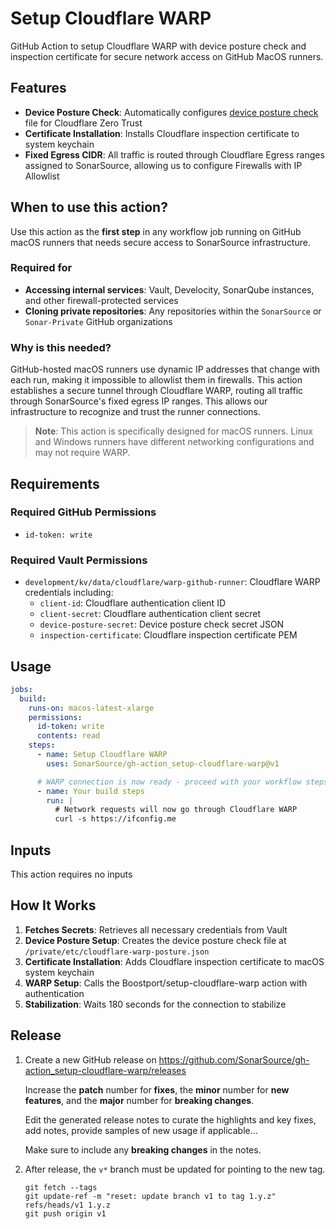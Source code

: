 # Setup Cloudflare WARP

GitHub Action to setup Cloudflare WARP with device posture check and inspection certificate for secure network access on GitHub MacOS runners.

## Features

- **Device Posture Check**: Automatically configures
  [device posture check](https://developers.cloudflare.com/cloudflare-one/identity/devices/) file for Cloudflare Zero Trust
- **Certificate Installation**: Installs Cloudflare inspection certificate to system keychain
- **Fixed Egress CIDR**: All traffic is routed through Cloudflare Egress ranges assigned to SonarSource, allowing us to
  configure Firewalls with IP Allowlist

## When to use this action?

Use this action as the **first step** in any workflow job running on GitHub macOS runners that needs secure access to
SonarSource infrastructure.

### Required for

- **Accessing internal services**: Vault, Develocity, SonarQube instances, and other firewall-protected services
- **Cloning private repositories**: Any repositories within the `SonarSource` or `Sonar-Private` GitHub organizations

### Why is this needed?

GitHub-hosted macOS runners use dynamic IP addresses that change with each run, making it impossible to allowlist them in
firewalls. This action establishes a secure tunnel through Cloudflare WARP, routing all traffic through SonarSource's fixed
egress IP ranges. This allows our infrastructure to recognize and trust the runner connections.

> **Note**: This action is specifically designed for macOS runners. Linux and Windows runners have different networking
> configurations and may not require WARP.

## Requirements

### Required GitHub Permissions

- `id-token: write`

### Required Vault Permissions

- `development/kv/data/cloudflare/warp-github-runner`: Cloudflare WARP credentials including:
  - `client-id`: Cloudflare authentication client ID
  - `client-secret`: Cloudflare authentication client secret
  - `device-posture-secret`: Device posture check secret JSON
  - `inspection-certificate`: Cloudflare inspection certificate PEM

## Usage

```yaml
jobs:
  build:
    runs-on: macos-latest-xlarge
    permissions:
      id-token: write
      contents: read
    steps:
      - name: Setup Cloudflare WARP
        uses: SonarSource/gh-action_setup-cloudflare-warp@v1

      # WARP connection is now ready - proceed with your workflow steps
      - name: Your build steps
        run: |
          # Network requests will now go through Cloudflare WARP
          curl -s https://ifconfig.me
```

## Inputs

This action requires no inputs

## How It Works

1. **Fetches Secrets**: Retrieves all necessary credentials from Vault
2. **Device Posture Setup**: Creates the device posture check file at `/private/etc/cloudflare-warp-posture.json`
3. **Certificate Installation**: Adds Cloudflare inspection certificate to macOS system keychain
4. **WARP Setup**: Calls the Boostport/setup-cloudflare-warp action with authentication
5. **Stabilization**: Waits 180 seconds for the connection to stabilize

## Release

1. Create a new GitHub release on <https://github.com/SonarSource/gh-action_setup-cloudflare-warp/releases>

    Increase the **patch** number for **fixes**, the **minor** number for **new features**, and the **major** number for **breaking changes**.

    Edit the generated release notes to curate the highlights and key fixes, add notes, provide samples of new usage if applicable...

   Make sure to include any **breaking changes** in the notes.

2. After release, the `v*` branch must be updated for pointing to the new tag.

    ```shell
    git fetch --tags
    git update-ref -m "reset: update branch v1 to tag 1.y.z" refs/heads/v1 1.y.z
    git push origin v1
    ```
